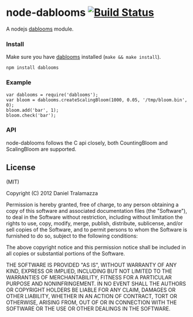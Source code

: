 node-dablooms [![Build Status](https://secure.travis-ci.org/tralamazza/node-dablooms.png)](http://travis-ci.org/tralamazza/node-dablooms)
=============

A nodejs [dablooms](http://github.com/bitly/dablooms) module.

### Install
Make sure you have [dablooms](http://github.com/bitly/dablooms) installed (```make && make install```).

    npm install dablooms

### Example

    var dablooms = require('dablooms');
    var bloom = dablooms.createScalingBloom(1000, 0.05, '/tmp/bloom.bin', 0);
    bloom.add('bar', 1);
    bloom.check('bar');

### API

node-dablooms follows the C api closely, both CountingBloom and ScalingBloom are supported.


License
-------

(MIT)

Copyright (C) 2012 Daniel Tralamazza

Permission is hereby granted, free of charge, to any person obtaining a copy of this software and associated documentation files (the "Software"), to deal in the Software without restriction, including without limitation the rights to use, copy, modify, merge, publish, distribute, sublicense, and/or sell copies of the Software, and to permit persons to whom the Software is furnished to do so, subject to the following conditions:

The above copyright notice and this permission notice shall be included in all copies or substantial portions of the Software.

THE SOFTWARE IS PROVIDED "AS IS", WITHOUT WARRANTY OF ANY KIND, EXPRESS OR IMPLIED, INCLUDING BUT NOT LIMITED TO THE WARRANTIES OF MERCHANTABILITY, FITNESS FOR A PARTICULAR PURPOSE AND NONINFRINGEMENT. IN NO EVENT SHALL THE AUTHORS OR COPYRIGHT HOLDERS BE LIABLE FOR ANY CLAIM, DAMAGES OR OTHER LIABILITY, WHETHER IN AN ACTION OF CONTRACT, TORT OR OTHERWISE, ARISING FROM, OUT OF OR IN CONNECTION WITH THE SOFTWARE OR THE USE OR OTHER DEALINGS IN THE SOFTWARE.
